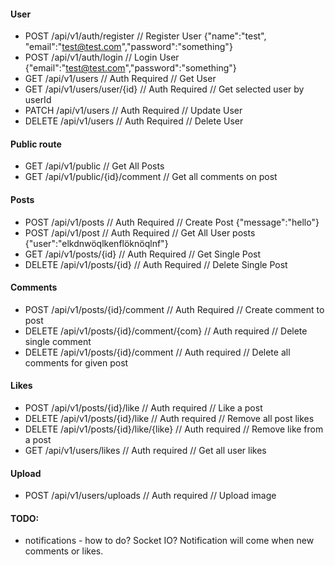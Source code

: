 #### User

- POST /api/v1/auth/register // Register User {"name":"test", "email":"test@test.com","password":"something"}
- POST /api/v1/auth/login // Login User {"email":"test@test.com","password":"something"}
- GET /api/v1/users // Auth Required // Get User
- GET /api/v1/users/user/{id} // Auth Required // Get selected user by userId
- PATCH /api/v1/users // Auth Required // Update User
- DELETE /api/v1/users // Auth Required // Delete User

#### Public route

- GET /api/v1/public // Get All Posts
- GET /api/v1/public/{id}/comment // Get all comments on post

#### Posts

- POST /api/v1/posts // Auth Required // Create Post {"message":"hello"}
- POST /api/v1/post // Auth Required // Get All User posts {"user":"elkdnwöqlkenflöknöqlnf"}
- GET /api/v1/posts/{id} // Auth Required // Get Single Post
- DELETE /api/v1/posts/{id} // Auth Required // Delete Single Post

#### Comments

- POST /api/v1/posts/{id}/comment // Auth Required // Create comment to post
- DELETE /api/v1/posts/{id}/comment/{com} // Auth required // Delete single comment
- DELETE /api/v1/posts/{id}/comment // Auth required // Delete all comments for given post

#### Likes

- POST /api/v1/posts/{id}/like // Auth required // Like a post
- DELETE /api/v1/posts/{id}/like // Auth required // Remove all post likes
- DELETE /api/v1/posts/{id}/like/{like} // Auth required // Remove like from a post
- GET /api/v1/users/likes // Auth required // Get all user likes

#### Upload

- POST /api/v1/users/uploads // Auth required // Upload image

#### TODO:

- notifications - how to do? Socket IO? Notification will come when new comments or likes.

